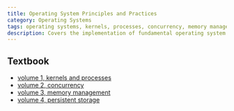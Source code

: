 ```yaml
---
title: Operating System Principles and Practices
category: Operating Systems
tags: operating systems, kernels, processes, concurrency, memory management, persistent storage
description: Covers the implementation of fundamental operating system concepts, including process management, memory management, and persistent storage. Discusses the design and architecture of modern operating system kernels, with a focus on principles and practices for building robust and efficient systems.
---
```


## Textbook

- [volume 1, kernels and processes](https://www.kea.nu/files/textbooks/ospp/osppv1.pdf)
- [volume 2, concurrency](https://www.kea.nu/files/textbooks/ospp/osppv2.pdf)
- [volume 3, memory management](https://www.kea.nu/files/textbooks/ospp/osppv3.pdf)
- [volume 4, persistent storage](https://www.kea.nu/files/textbooks/ospp/osppv4.pdf)